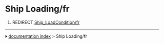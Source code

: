 # Ship Loading/fr
1.  REDIRECT [Ship_LoadCondition/fr](Ship_LoadCondition/fr.md)



---
⏵ [documentation index](../README.md) > Ship Loading/fr
